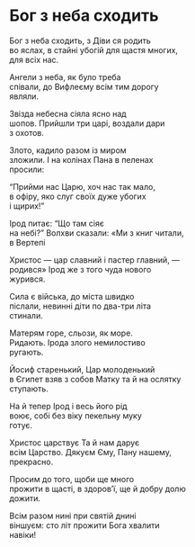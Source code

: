 Бог з неба сходить
================================================================

Бог з неба сходить,
з Діви ся родить<br>во яслах,
в стайні убогій
для щастя многих,<br>для всіх нас.

Ангели з неба,
як було треба<br>співали,
до Вифлеєму
всім тим дорогу<br>являли.

Звізда небесна
сіяла ясно над<br>шопов.
Прийшли три царі,
воздали дари</br>з охотов.

Злото, кадило
разом із миром<br>зложили.
І на колінах
Пана в пеленах<br>просили:

<q>Прийми нас Царю,
хоч нас так мало,<br>в офіру,
яко слуг своїх
дуже убогих<br>і щирих!</q>

Ірод питає:
<q>Що там сіяє<br>на небі?</q>
Волхви сказали:
«Ми з книг читали,<br>в Вертепі

Христос — цар славний
і пастер главний, —<br>родився»
Ірод же з того
чуда нового<br>журився.

Cила є війська,
до міста швидко<br>післали,
невинні діти
по два-три літа<br>стинали.

Матерям горе,
сльози, як море.<br>Ридають.
Ірода злого
немилостиво<br>ругають.

Йосиф старенький,
Цар молоденький<br>в Єгипет
взяв з собов Матку
та й на ослятку<br>ступають.

На й тепер Ірод
і весь його рід<br>воює,
собі без віку
пекельну муку<br>готує.

Христос царствує
Та й нам дарує<br>всім Царство.
Дякуєм Єму,
Пану нашему,<br>прекрасно.

Просим до того,
щоби ще много<br>прожити
в щасті, в здоровʼї,
ще й добру долю<br>дожити.

Всім разом нині
при святій днині<br>віншуєм:
сто літ прожити
Бога хвалити<br>навіки!
